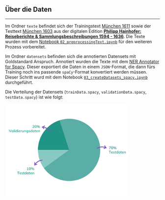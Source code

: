 ## **Über die Daten**
___________________________________________

Im Ordner `texte` befindet sich der Trainingstext [München 1611](https://hainhofer.hab.de/reiseberichte/muenchen1611?v={%22view%22:%22info%22}) sowie der Testtext [München 1603](https://hainhofer.hab.de/reiseberichte/muenchen1603) aus der digitalen Edition [**Philipp Hainhofer: Reiseberichte & Sammlungsbeschreibungen 1594 - 1636**](https://hainhofer.hab.de/). Die Texte wurden mit dem [Notebook `02_preprocessingText.ipynb`](https://github.com/easyh/NerDH/blob/main/notebooks/02_preprocessingText.ipynb) für den weiteren Prozess vorbereitet. 

Im Ordner `datensets` befinden sich die annotierten Datensets mit Goldstandard Anspruch. Annotiert wurden die Texte mit dem [NER Annotator for Spacy](https://tecoholic.github.io/ner-annotator/). Dieser exportiert die Daten in einem `JSON`-Format, die dann fürs Training noch ins passende `spaCy`-Format konvertiert werden müssen. Dieser Schritt wurd mit dem Notebook [`03_createDatasets_spacy.ipynb`](https://github.com/easyh/NerDH/blob/main/notebooks/03_createDatasets_spacy.ipynb) durchgeführt.

Die Verteilung der Datensets (`trainData.spacy`, `validationData.spacy`, `testData.spacy`) ist wie folgt: 

<div>
<img src="../nerdh_tutorial/docs/img/datensets.svg" width="400"/>
</div>

